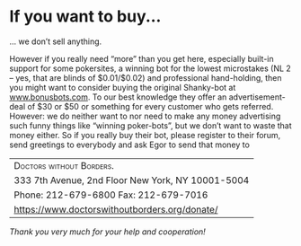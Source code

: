 # If you want to buy...

... we don’t sell anything.

However if you really need “more” than you get here, especially built-in
support for some pokersites, a winning bot for the lowest microstakes
(NL 2 – yes, that are blinds of \$0.01/\$0.02) and professional
hand-holding, then you might want to consider buying the original
Shanky-bot at
<a href="www.bonusbots.com" class="uri">www.bonusbots.com</a>. To our
best knowledge they offer an advertisement-deal of \$30 or \$50 or
something for every customer who gets referred. However: we do neither
want to nor need to make any money advertising such funny things like
“winning poker-bots”, but we don’t want to waste that money either. So
if you really buy their bot, please register to their forum, send
greetings to everybody and ask Egor to send that money to

<span class="smallcaps"></span>

|                                                         |
|:--------------------------------------------------------|
| <span class="smallcaps">Doctors without Borders</span>. |
| 333 7th Avenue, 2nd Floor New York, NY 10001-5004       |
| Phone: 212-679-6800 Fax: 212-679-7016                   |
| https://www.doctorswithoutborders.org/donate/           |

*Thank you very much for your help and cooperation!*
